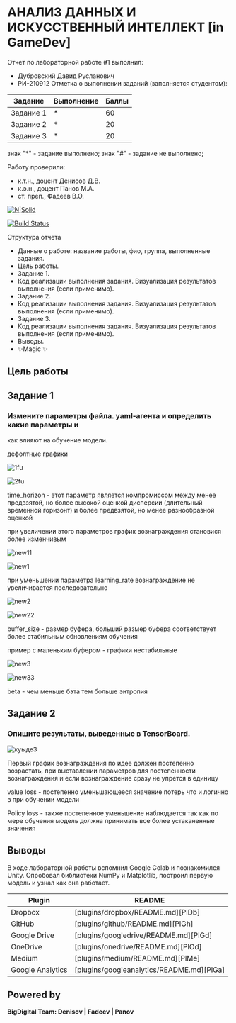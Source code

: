 # АНАЛИЗ ДАННЫХ И ИСКУССТВЕННЫЙ ИНТЕЛЛЕКТ [in GameDev]
Отчет по лабораторной работе #1 выполнил:
- Дубровский Давид Русланович
- РИ-210912
Отметка о выполнении заданий (заполняется студентом):

| Задание | Выполнение | Баллы |
| ------ | ------ | ------ |
| Задание 1 | * | 60 |
| Задание 2 | * | 20 |
| Задание 3 | * | 20 |

знак "*" - задание выполнено; знак "#" - задание не выполнено;

Работу проверили:
- к.т.н., доцент Денисов Д.В.
- к.э.н., доцент Панов М.А.
- ст. преп., Фадеев В.О.

[![N|Solid](https://cldup.com/dTxpPi9lDf.thumb.png)](https://nodesource.com/products/nsolid)

[![Build Status](https://travis-ci.org/joemccann/dillinger.svg?branch=master)](https://travis-ci.org/joemccann/dillinger)

Структура отчета

- Данные о работе: название работы, фио, группа, выполненные задания.
- Цель работы.
- Задание 1.
- Код реализации выполнения задания. Визуализация результатов выполнения (если применимо).
- Задание 2.
- Код реализации выполнения задания. Визуализация результатов выполнения (если применимо).
- Задание 3.
- Код реализации выполнения задания. Визуализация результатов выполнения (если применимо).
- Выводы.
- ✨Magic ✨

## Цель работы


## Задание 1 
### Измените параметры файла. yaml-агента и определить какие параметры и
как влияют на обучение модели.

дефолтные графики

![1fu](https://user-images.githubusercontent.com/92369801/205155405-18465026-8cd3-4ae2-8d62-12337c2cedf4.jpg)

![2fu](https://user-images.githubusercontent.com/92369801/205155420-55f62e5b-99dc-4da6-bb04-29ab3aa21af7.jpg)

time_horizon - этот параметр является компромиссом между менее предвзятой, но более высокой оценкой дисперсии (длительный временной горизонт) и более предвзятой, но менее разнообразной оценкой

при увеличении этого параметров график вознаграждения становися более изменчивым

![new11](https://user-images.githubusercontent.com/92369801/205155335-2b3c3332-8178-4c5f-9ee5-b7d698381c12.jpg)

![new1](https://user-images.githubusercontent.com/92369801/205155224-ca370fbf-5340-4f16-924c-61d780b83860.jpg)

при уменьшении параметра learning_rate вознаграждение не увеличивается последовательно

![new2](https://user-images.githubusercontent.com/92369801/205160527-177e7f62-0fd1-4bff-ba3c-ff1a441b8279.jpg)

![new22](https://user-images.githubusercontent.com/92369801/205160560-61474859-b60b-436d-a7d3-f87b6ec9d066.jpg)

buffer_size - размер буфера, больший размер буфера соответствует более стабильным обновлениям обучения

пример с маленьким буфером - графики нестабильные

![new3](https://user-images.githubusercontent.com/92369801/205162076-9a326c80-bcc0-4863-bc17-8a1cd4c73819.jpg)

![new33](https://user-images.githubusercontent.com/92369801/205162089-9eb7ca18-4b68-414b-a677-e1f7921a0fdd.jpg)

beta - чем меньше бэта тем больше энтропия




## Задание 2
### Опишите результаты, выведенные в TensorBoard. 

![куыде3](https://user-images.githubusercontent.com/92369801/205165567-f99fd147-6b88-4f28-b4f3-aba0c2dc00fd.jpg)


Первый график вознаграждения по идее должен постепенно возрастать, при выставлении параметров для постепенности вознаграждения и если вознаграждение сразу не упрется в единицу

value loss - постепенно уменьшающееся значение потерь что и логично в при обучении модели

Policy loss - также постепенное уменьшение наблюдается так как по мере обучения модель должна принимать все более устаканенные значения

## Выводы

В ходе лабораторной работы вспомнил Google Colab и познакомился Unity. Опробовал библиотеки NumPy и Matplotlib, построил первую модель и узнал как она работает.

| Plugin | README |
| ------ | ------ |
| Dropbox | [plugins/dropbox/README.md][PlDb] |
| GitHub | [plugins/github/README.md][PlGh] |
| Google Drive | [plugins/googledrive/README.md][PlGd] |
| OneDrive | [plugins/onedrive/README.md][PlOd] |
| Medium | [plugins/medium/README.md][PlMe] |
| Google Analytics | [plugins/googleanalytics/README.md][PlGa] |

## Powered by

**BigDigital Team: Denisov | Fadeev | Panov**
